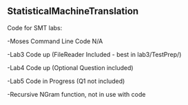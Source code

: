 ## StatisticalMachineTranslation
Code for SMT labs:

-Moses Command Line Code N/A

-Lab3 Code up (FileReader Included - best in lab3/TestPrep/)

-Lab4 Code up (Optional Question included)

-Lab5 Code in Progress (Q1 not included)

-Recursive NGram function, not in use with code
